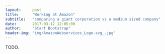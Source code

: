 ```yaml
---
layout:     post
title:      "Working at Amazon"
subtitle:   "comparing a giant corporation vs a medium sized company"
date:       2017-03-12 12:05:00
author:     "Start Bootstrap"
header-img: "img/AmazonWebservices_Logo.svg_.jpg"
---
```


<p>TODO.</p>

